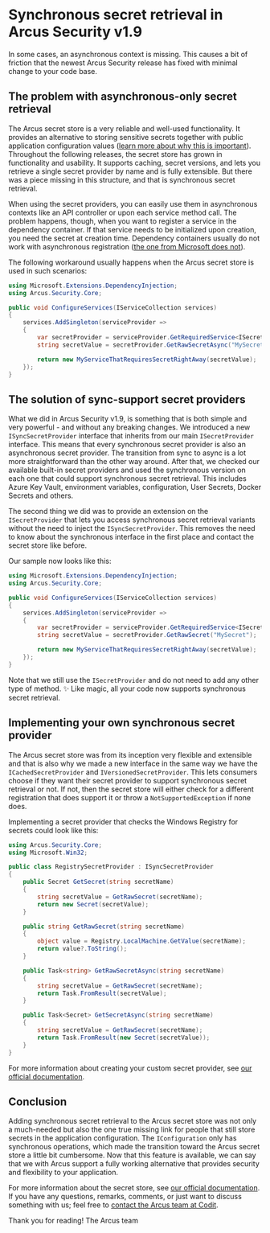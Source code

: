 # Synchronous secret retrieval in Arcus Security v1.9
In some cases, an asynchronous context is missing. This causes a bit of friction that the newest Arcus Security release has fixed with minimal change to your code base.

## The problem with asynchronous-only secret retrieval
The Arcus secret store is a very reliable and well-used functionality. It provides an alternative to storing sensitive secrets together with public application configuration values ([learn more about why this is important](https://www.codit.eu/blog/introducing-secret-store-net-core/)). Throughout the following releases, the secret store has grown in functionality and usability. It supports caching, secret versions, and lets you retrieve a single secret provider by name and is fully extensible. But there was a piece missing in this structure, and that is synchronous secret retrieval.

When using the secret providers, you can easily use them in asynchronous contexts like an API controller or upon each service method call. The problem happens, though, when you want to register a service in the dependency container. If that service needs to be initialized upon creation, you need the secret at creation time. Dependency containers usually do not work with asynchronous registration ([the one from Microsoft does not](https://learn.microsoft.com/en-us/dotnet/core/extensions/dependency-injection-guidelines#recommendations)).

The following workaround usually happens when the Arcus secret store is used in such scenarios:
```csharp
using Microsoft.Extensions.DependencyInjection;
using Arcus.Security.Core;

public void ConfigureServices(IServiceCollection services)
{
    services.AddSingleton(serviceProvider =>
    {
        var secretProvider = serviceProvider.GetRequiredService<ISecretProvider>();
        string secretValue = secretProvider.GetRawSecretAsync("MySecret").GetAwaiter().GetResult();

        return new MyServiceThatRequiresSecretRightAway(secretValue);
    });
}
```

## The solution of sync-support secret providers
What we did in Arcus Security v1.9, is something that is both simple and very powerful - and without any breaking changes. We introduced a new `ISyncSecretProvider` interface that inherits from our main `ISecretProvider` interface. This means that every synchronous secret provider is also an asynchronous secret provider. The transition from sync to async is a lot more straightforward than the other way around. After that, we checked our available built-in secret providers and used the synchronous version on each one that could support synchronous secret retrieval. This includes Azure Key Vault, environment variables, configuration, User Secrets, Docker Secrets and others.

The second thing we did was to provide an extension on the `ISecretProvider` that lets you access synchronous secret retrieval variants without the need to inject the `ISyncSecretProvider`. This removes the need to know about the synchronous interface in the first place and contact the secret store like before.

Our sample now looks like this:
```csharp
using Microsoft.Extensions.DependencyInjection;
using Arcus.Security.Core;

public void ConfigureServices(IServiceCollection services)
{
    services.AddSingleton(serviceProvider =>
    {
        var secretProvider = serviceProvider.GetRequiredService<ISecretProvider>();
        string secretValue = secretProvider.GetRawSecret("MySecret");

        return new MyServiceThatRequiresSecretRightAway(secretValue);
    });
}
```

Note that we still use the `ISecretProvider` and do not need to add any other type of method.
✨ Like magic, all your code now supports synchronous secret retrieval.

## Implementing your own synchronous secret provider
The Arcus secret store was from its inception very flexible and extensible and that is also why we made a new interface in the same way we have the `ICachedSecretProvider` and `IVersionedSecretProvider`. This lets consumers choose if they want their secret provider to support synchronous secret retrieval or not. If not, then the secret store will either check for a different registration that does support it or throw a `NotSupportedException` if none does.

Implementing a secret provider that checks the Windows Registry for secrets could look like this:
```csharp
using Arcus.Security.Core;
using Microsoft.Win32;

public class RegistrySecretProvider : ISyncSecretProvider
{
    public Secret GetSecret(string secretName)
    {
        string secretValue = GetRawSecret(secretName);
        return new Secret(secretValue);
    }

    public string GetRawSecret(string secretName)
    {
        object value = Registry.LocalMachine.GetValue(secretName);
        return value?.ToString();
    }

    public Task<string> GetRawSecretAsync(string secretName)
    {
        string secretValue = GetRawSecret(secretName);
        return Task.FromResult(secretValue);
    }

    public Task<Secret> GetSecretAsync(string secretName)
    {
        string secretValue = GetRawSecret(secretName);
        return Task.FromResult(new Secret(secretValue));
    }
}
```

For more information about creating your custom secret provider, see [our official documentation](https://security.arcus-azure.net/Features/secret-store/create-new-secret-provider).

## Conclusion
Adding synchronous secret retrieval to the Arcus secret store was not only a much-needed but also the one true missing link for people that still store secrets in the application configuration. The `IConfiguration` only has synchronous operations, which made the transition toward the Arcus secret store a little bit cumbersome. Now that this feature is available, we can say that we with Arcus support a fully working alternative that provides security and flexibility to your application.

For more information about the secret store, see [our official documentation](https://security.arcus-azure.net/features/secret-store). If you have any questions, remarks, comments, or just want to discuss something with us; feel free to [contact the Arcus team at Codit](https://github.com/arcus-azure/arcus.security/issues/new/choose).

Thank you for reading!
The Arcus team